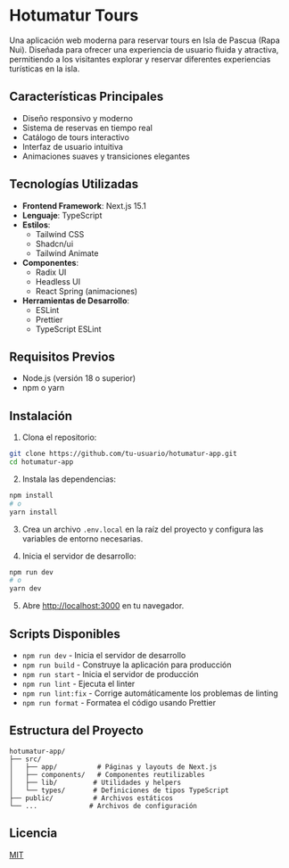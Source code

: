 # Hotumatur Tours

Una aplicación web moderna para reservar tours en Isla de Pascua (Rapa Nui). Diseñada para ofrecer una experiencia de usuario fluida y atractiva, permitiendo a los visitantes explorar y reservar diferentes experiencias turísticas en la isla.

## Características Principales

- Diseño responsivo y moderno
- Sistema de reservas en tiempo real
- Catálogo de tours interactivo
- Interfaz de usuario intuitiva
- Animaciones suaves y transiciones elegantes

## Tecnologías Utilizadas

- **Frontend Framework**: Next.js 15.1
- **Lenguaje**: TypeScript
- **Estilos**:
  - Tailwind CSS
  - Shadcn/ui
  - Tailwind Animate
- **Componentes**:
  - Radix UI
  - Headless UI
  - React Spring (animaciones)
- **Herramientas de Desarrollo**:
  - ESLint
  - Prettier
  - TypeScript ESLint

## Requisitos Previos

- Node.js (versión 18 o superior)
- npm o yarn

## Instalación

1. Clona el repositorio:

```bash
git clone https://github.com/tu-usuario/hotumatur-app.git
cd hotumatur-app
```

2. Instala las dependencias:

```bash
npm install
# o
yarn install
```

3. Crea un archivo `.env.local` en la raíz del proyecto y configura las variables de entorno necesarias.

4. Inicia el servidor de desarrollo:

```bash
npm run dev
# o
yarn dev
```

5. Abre [http://localhost:3000](http://localhost:3000) en tu navegador.

## Scripts Disponibles

- `npm run dev` - Inicia el servidor de desarrollo
- `npm run build` - Construye la aplicación para producción
- `npm run start` - Inicia el servidor de producción
- `npm run lint` - Ejecuta el linter
- `npm run lint:fix` - Corrige automáticamente los problemas de linting
- `npm run format` - Formatea el código usando Prettier

## Estructura del Proyecto

```
hotumatur-app/
├── src/
│   ├── app/          # Páginas y layouts de Next.js
│   ├── components/   # Componentes reutilizables
│   ├── lib/         # Utilidades y helpers
│   └── types/       # Definiciones de tipos TypeScript
├── public/          # Archivos estáticos
└── ...             # Archivos de configuración
```

## Licencia

[MIT](https://choosealicense.com/licenses/mit/)
